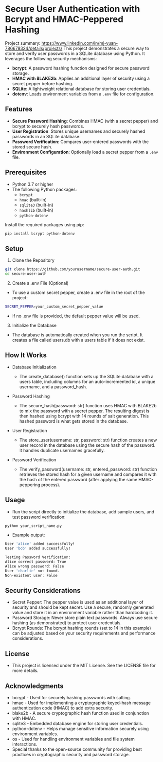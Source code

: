 # Secure User Authentication with Bcrypt and HMAC-Peppered Hashing

Project summary: https://www.linkedin.com/in/mj-yuan-786678324/details/projects/
This project demonstrates a secure way to store and verify user passwords in a SQLite database using Python. It leverages the following security mechanisms:

- **bcrypt**: A password hashing function designed for secure password storage.
- **HMAC with BLAKE2b**: Applies an additional layer of security using a secret pepper before hashing.
- **SQLite**: A lightweight relational database for storing user credentials.
- **dotenv**: Loads environment variables from a `.env` file for configuration.

## Features

- **Secure Password Hashing**: Combines HMAC (with a secret pepper) and bcrypt to securely hash passwords.
- **User Registration**: Stores unique usernames and securely hashed passwords in an SQLite database.
- **Password Verification**: Compares user-entered passwords with the stored secure hash.
- **Environment Configuration**: Optionally load a secret pepper from a `.env` file.

## Prerequisites

- Python 3.7 or higher
- The following Python packages:
  - `bcrypt`
  - `hmac` (built-in)
  - `sqlite3` (built-in)
  - `hashlib` (built-in)
  - `python-dotenv`

Install the required packages using pip:

```bash
pip install bcrypt python-dotenv
```

## Setup
1. Clone the Repository
```bash
git clone https://github.com/yourusername/secure-user-auth.git
cd secure-user-auth
```

2. Create a .env File (Optional)
- To use a custom secret pepper, create a .env file in the root of the project:
```bash
SECRET_PEPPER=your_custom_secret_pepper_value
```
- If no .env file is provided, the default pepper value will be used.

3. Initialize the Database
- The database is automatically created when you run the script. It creates a file called users.db with a users table if it does not exist.

## How It Works
- Database Initialization
  - The create_database() function sets up the SQLite database with a users table, including columns for an auto-incremented id, a unique username, and a password_hash.

- Password Hashing
  - The secure_hash(password: str) function uses HMAC with BLAKE2b to mix the password with a secret pepper. The resulting digest is then hashed using bcrypt with 14 rounds of salt generation. This hashed password is what gets stored in the database.

- User Registration
  - The store_user(username: str, password: str) function creates a new user record in the database using the secure hash of the password. It handles duplicate usernames gracefully.

- Password Verification
  - The verify_password(username: str, entered_password: str) function retrieves the stored hash for a given username and compares it with the hash of the entered password (after applying the same HMAC-peppering process).

## Usage
- Run the script directly to initialize the database, add sample users, and test password verification:
```bash
python your_script_name.py
```

- Example output:
```bash
User 'alice' added successfully!
User 'bob' added successfully!

Testing Password Verification:
Alice correct password: True
Alice wrong password: False
User 'charlie' not found.
Non-existent user: False
```

## Security Considerations
- Secret Pepper: The pepper value is used as an additional layer of security and should be kept secret. Use a secure, randomly generated value and store it in an environment variable rather than hardcoding it.
- Password Storage: Never store plain text passwords. Always use secure hashing (as demonstrated) to protect user credentials.
- Bcrypt Rounds: The bcrypt hashing rounds (set to 14 in this example) can be adjusted based on your security requirements and performance considerations.

## License
- This project is licensed under the MIT License. See the LICENSE file for more details.

## Acknowledgments
- bcrypt - Used for securely hashing passwords with salting.
- hmac - Used for implementing a cryptographic keyed-hash message authentication code (HMAC) to add extra security.
- blake2b - A secure cryptographic hash function used in conjunction with HMAC.
- sqlite3 - Embedded database engine for storing user credentials.
- python-dotenv - Helps manage sensitive information securely using environment variables.
- os - Used for handling environment variables and file system interactions.
- Special thanks to the open-source community for providing best practices in cryptographic security and password storage.
